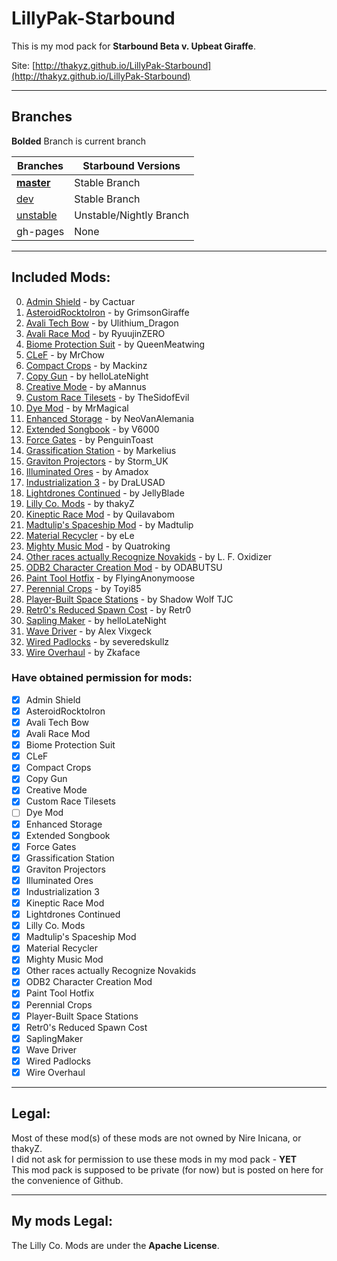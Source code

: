 # **LillyPak-Starbound**
This is my mod pack for **Starbound Beta v. Upbeat Giraffe**.   

Site: [http://thakyz.github.io/LillyPak-Starbound](http://thakyz.github.io/LillyPak-Starbound)   

---

## Branches

**Bolded** Branch is current branch   

| Branches                                                                   | Starbound Versions      |
|----------------------------------------------------------------------------|-------------------------|
| [**master**](https://github.com/thakyZ/LillyPak-Starbound/tree/master)     | Stable Branch           |
| [dev](https://github.com/thakyZ/LillyPak-Starbound/tree/dev)               | Stable Branch           |
| [unstable](https://github.com/thakyZ/LillyPak-Starbound/tree/unstable)     | Unstable/Nightly Branch |
| gh-pages                                                                   | None                    |

---

## **Included Mods**:

0. [Admin Shield](http://community.playstarbound.com/index.php?resources/2462/) - by Cactuar
0. [AsteroidRocktoIron](http://community.playstarbound.com/index.php?resources/2787/) - by GrimsonGiraffe
0. [Avali Tech Bow](http://community.playstarbound.com/index.php?resources/2251/) - by Ulithium_Dragon
0. [Avali Race Mod](http://community.playstarbound.com/index.php?resources/998/) - by RyuujinZERO
0. [Biome Protection Suit](http://community.playstarbound.com/index.php?resources/2748/) - by QueenMeatwing
0. [CLeF](http://forums.playstarbound.com/index.php?resources/2622/) - by MrChow
0. [Compact Crops](http://forums.playstarbound.com/index.php?resources/2516/) - by Mackinz
0. [Copy Gun](http://community.playstarbound.com/index.php?resources/2418/) - by helloLateNight
0. [Creative Mode](http://community.playstarbound.com/index.php?resources/614/) - by aMannus
0. [Custom Race Tilesets](#) - by TheSidofEvil
0. [Dye Mod](http://community.playstarbound.com/index.php?resources/970/) - by MrMagical
0. [Enhanced Storage](http://community.playstarbound.com/index.php?resources/2450/) - by NeoVanAlemania
0. [Extended Songbook](http://community.playstarbound.com/index.php?resources/249/) - by V6000
0. [Force Gates](http://community.playstarbound.com/index.php?resources/1406/) - by PenguinToast
0. [Grassification Station](http://community.playstarbound.com/index.php?resources/2296/) - by Markelius
0. [Graviton Projectors](http://community.playstarbound.com/index.php?resources/2692/) - by Storm_UK
0. [Illuminated Ores](http://community.playstarbound.com/index.php?resources/2429/) - by Amadox
0. [Industrialization 3](http://community.playstarbound.com/index.php?resources/2531/) - by DraLUSAD
0. [Lightdrones Continued](http://community.playstarbound.com/index.php?resources/2541/) - by JellyBlade
0. [Lilly Co. Mods](#) - by thakyZ
0. [Kineptic Race Mod](http://community.playstarbound.com/index.php?resources/2264/) - by Quilavabom
0. [Madtulip's Spaceship Mod](http://community.playstarbound.com/index.php?resources/59/) - by Madtulip
0. [Material Recycler](http://community.playstarbound.com/index.php?resources/2585/) - by eLe
0. [Mighty Music Mod](http://community.playstarbound.com/index.php?resources/1266/) - by Quatroking
0. [Other races actually Recognize Novakids](http://community.playstarbound.com/index.php?resources/452/) - by L. F. Oxidizer
0. [ODB2 Character Creation Mod](http://community.playstarbound.com/index.php?resources/1241/) - by ODABUTSU
0. [Paint Tool Hotfix](http://community.playstarbound.com/index.php?resources/2619/) - by FlyingAnonymoose
0. [Perennial Crops](http://community.playstarbound.com/index.php?resources/2403/) - by Toyi85
0. [Player-Built Space Stations](http://community.playstarbound.com/index.php?resources/2783/) - by Shadow Wolf TJC
0. [Retr0's Reduced Spawn Cost](http://community.playstarbound.com/index.php?resources/2667/) - by Retr0
0. [Sapling Maker](http://forums.playstarbound.com/index.php?resources/2796/) - by helloLateNight
0. [Wave Driver](http://forums.playstarbound.com/index.php?resources/2153/) - by Alex Vixgeck
0. [Wired Padlocks](http://community.playstarbound.com/index.php?resources/2517/) - by severedskullz
0. [Wire Overhaul](http://community.playstarbound.com/index.php?resources/2547/) - by Zkaface

### Have obtained permission for mods:
- [x] Admin Shield
- [x] AsteroidRocktoIron
- [x] Avali Tech Bow
- [x] Avali Race Mod
- [x] Biome Protection Suit
- [x] CLeF
- [x] Compact Crops
- [x] Copy Gun
- [x] Creative Mode
- [x] Custom Race Tilesets
- [ ] Dye Mod
- [x] Enhanced Storage
- [x] Extended Songbook
- [x] Force Gates
- [x] Grassification Station
- [x] Graviton Projectors
- [x] Illuminated Ores
- [x] Industrialization 3
- [x] Kineptic Race Mod
- [x] Lightdrones Continued
- [x] Lilly Co. Mods
- [x] Madtulip's Spaceship Mod
- [x] Material Recycler
- [x] Mighty Music Mod
- [x] Other races actually Recognize Novakids
- [x] ODB2 Character Creation Mod
- [x] Paint Tool Hotfix
- [x] Perennial Crops
- [x] Player-Built Space Stations
- [x] Retr0's Reduced Spawn Cost
- [x] SaplingMaker
- [x] Wave Driver
- [x] Wired Padlocks
- [x] Wire Overhaul

---

## **Legal**:

Most of these mod(s) of these mods are not owned by Nire Inicana, or thakyZ.   
I did not ask for permission to use these mods in my mod pack - **YET**   
This mod pack is supposed to be private (for now) but is posted on here for the convenience of Github.   

---

## **My mods Legal**:

The Lilly Co. Mods are under the **Apache License**.
